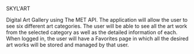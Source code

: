 SKYL'ART

Digital Art Gallery using The MET API. The application will allow the user to see six different art categories. The user will be able to see all the art work from the selected category as well as the detailed information of each. When logged in, the user will have a Favorites page in which all the desired art works will be stored and managed by that user. 
